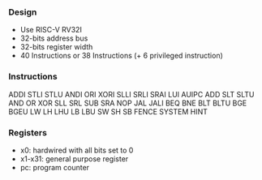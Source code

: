 ### Design
- Use RISC-V RV32I
- 32-bits address bus
- 32-bits register width
- 40 Instructions or 38 Instructions (+ 6 privileged instruction)

### Instructions
ADDI
STLI
STLU
ANDI
ORI
XORI
SLLI
SRLI
SRAI
LUI
AUIPC
ADD
SLT
SLTU
AND
OR
XOR
SLL
SRL
SUB
SRA
NOP
JAL
JALI
BEQ
BNE
BLT
BLTU
BGE
BGEU
LW
LH
LHU
LB
LBU
SW
SH
SB
FENCE
SYSTEM
HINT

### Registers
- x0: hardwired with all bits set to 0
- x1-x31: general purpose register
- pc: program counter